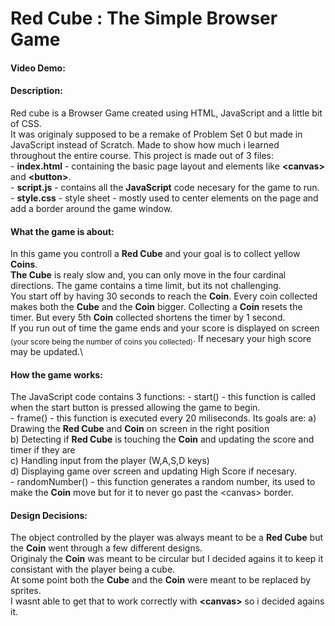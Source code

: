 # Red Cube : The Simple Browser Game
#### Video Demo:  <URL HERE>
#### Description:
Red cube is a Browser Game created using HTML, JavaScript and a little bit of CSS.\
It was originaly supposed to be a remake of Problem Set 0 but made in JavaScript instead of Scratch. 
Made to show how much i learned throughout the entire course. 
This project is made out of 3 files:  
    \- **index.html** - containing the basic page layout and elements like **\<canvas\>** and **\<button\>**.\
    \- **script.js** - contains all the **JavaScript** code necesary for the game to run.\
    \- **style.css** - style sheet - mostly used to center elements on the page and add a border around the game window.
#### What the game is about:
In this game you controll a **Red Cube** and your goal is to collect yellow **Coins**.\
**The Cube** is realy slow and, you can only move in the four cardinal directions. The game contains a time limit, but its not challenging.\
You start off by having 30 seconds to reach the **Coin**. Every coin collected makes both the **Cube** and the **Coin** bigger. Collecting a **Coin** resets the timer. But every 5th **Coin** collected shortens the timer by 1 second.\
If you run out of time the game ends and your score is displayed on screen <sub>(your score being the number of coins you collected)</sub>. If necesary your high score may be updated.\
#### How the game works:
The JavaScript code contains 3 functions:
\- start() - this function is called when the start button is pressed allowing the game to begin.\
\- frame() - this function is executed every 20 miliseconds. Its goals are:
    a\) Drawing the **Red Cube** and **Coin** on screen in the right position\
    b\) Detecting if **Red Cube** is touching the **Coin** and updating the score and timer if they are\
    c\) Handling input from the player (W,A,S,D keys)\
    d\) Displaying game over screen and updating High Score if necesary.\
\- randomNumber() - this function generates a random number, its used to make the **Coin** move but for it to never go past the \<canvas\> border.
#### Design Decisions:
The object controlled by the player was always meant to be a **Red Cube** but the **Coin** went through a few different designs.\
Originaly the **Coin** was meant to be circular but I decided agains it to keep it consistant with the player being a cube.\
At some point both the **Cube** and the **Coin** were meant to be replaced by sprites.\
I wasnt able to get that to work correctly with **\<canvas\>** so i decided agains it.